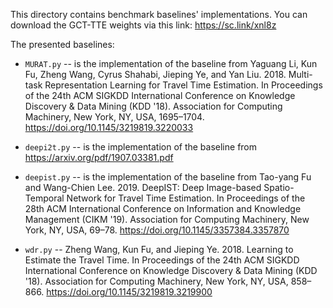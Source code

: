 This directory contains benchmark baselines' implementations. You can download the GCT-TTE weights via this link: https://sc.link/xnl8z 



The presented baselines:

- `MURAT.py` -- is the implementation of the baseline from Yaguang Li, Kun Fu, Zheng Wang, Cyrus Shahabi, Jieping Ye, and Yan Liu. 2018. Multi-task Representation Learning for Travel Time Estimation. In Proceedings of the 24th ACM SIGKDD International Conference on Knowledge Discovery & Data Mining (KDD '18). Association for Computing Machinery, New York, NY, USA, 1695–1704. https://doi.org/10.1145/3219819.3220033

- `deepi2t.py` -- is the implementation of the baseline from https://arxiv.org/pdf/1907.03381.pdf 

- `deepist.py` -- is the implementation of the baseline from Tao-yang Fu and Wang-Chien Lee. 2019. DeepIST: Deep Image-based Spatio-Temporal Network for Travel Time Estimation. In Proceedings of the 28th ACM International Conference on Information and Knowledge Management (CIKM '19). Association for Computing Machinery, New York, NY, USA, 69–78. https://doi.org/10.1145/3357384.3357870 

- `wdr.py` -- Zheng Wang, Kun Fu, and Jieping Ye. 2018. Learning to Estimate the Travel Time. In Proceedings of the 24th ACM SIGKDD International Conference on Knowledge Discovery & Data Mining (KDD '18). Association for Computing Machinery, New York, NY, USA, 858–866. https://doi.org/10.1145/3219819.3219900


